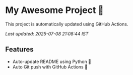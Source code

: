 # My Awesome Project 🚀

This project is automatically updated using GitHub Actions.

_Last updated: 2025-07-08 21:08:44 IST_

## Features
- Auto-update README using Python 🐍
- Auto Git push with GitHub Actions 🤖
